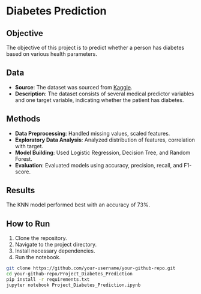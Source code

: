 # Diabetes Prediction

## Objective
The objective of this project is to predict whether a person has diabetes based on various health parameters.

## Data
- **Source**: The dataset was sourced from [Kaggle](https://www.kaggle.com/uciml/pima-indians-diabetes-database).
- **Description**: The dataset consists of several medical predictor variables and one target variable, indicating whether the patient has diabetes.

## Methods
- **Data Preprocessing**: Handled missing values, scaled features.
- **Exploratory Data Analysis**: Analyzed distribution of features, correlation with target.
- **Model Building**: Used Logistic Regression, Decision Tree, and Random Forest.
- **Evaluation**: Evaluated models using accuracy, precision, recall, and F1-score.

## Results
The KNN model performed best with an accuracy of 73%.

## How to Run
1. Clone the repository.
2. Navigate to the project directory.
3. Install necessary dependencies.
4. Run the notebook.

```bash
git clone https://github.com/your-username/your-github-repo.git
cd your-github-repo/Project_Diabetes_Prediction
pip install -r requirements.txt
jupyter notebook Project_Diabetes_Prediction.ipynb

